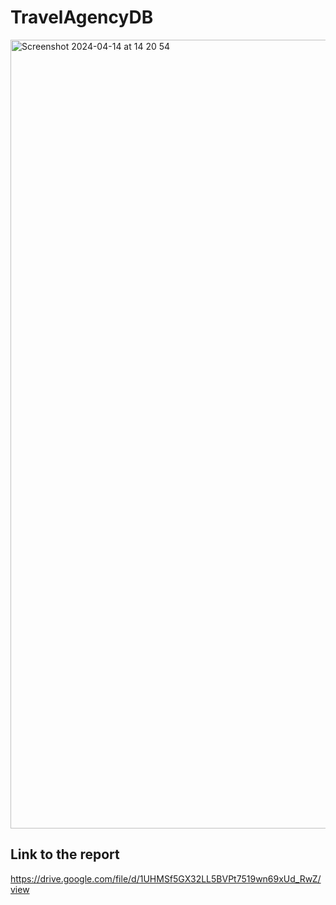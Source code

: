 # TravelAgencyDB
<img width="1262" alt="Screenshot 2024-04-14 at 14 20 54" src="https://github.com/al3ssandrocaruso/TravelAgencyDB/assets/92364264/39207067-8bc1-427c-8259-078ab2501932">

## Link to the report
https://drive.google.com/file/d/1UHMSf5GX32LL5BVPt7519wn69xUd_RwZ/view
